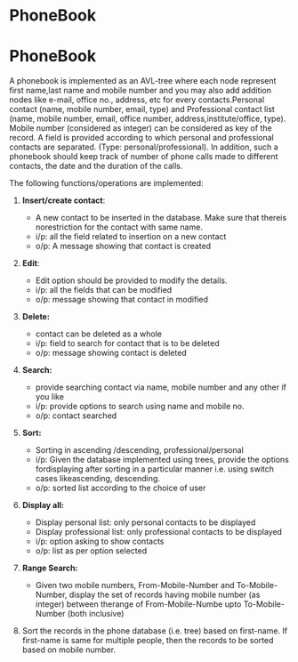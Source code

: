 # PhoneBook
# PhoneBook
A phonebook is implemented as an AVL-tree where each
node represent first name,last name and mobile number and you may also add addition
nodes like e-mail, office no., address, etc for every contacts.Personal contact
(name, mobile number, email, type) and Professional contact list (name, mobile number,
email, office number, address,institute/office, type). Mobile number (considered as integer)
can be considered as key of the record.
A field is provided according to which personal and professional contacts are
separated. (Type: personal/professional). In addition, such a phonebook should keep track of
number of phone calls made to different contacts, the date and the duration of the calls.

The following functions/operations are implemented:
1. **Insert/create contact**:
     - A new contact to be inserted in the database. Make sure that              thereis norestriction for the contact with same name.
     - i/p: all the field related to insertion on a new contact
     - o/p: A message showing that contact is created
2. **Edit**:
     - Edit option should be provided to modify the details.
     - i/p: all the fields that can be modified
     - o/p: message showing that contact in modified
3. **Delete:**
     - contact can be deleted as a whole
     - i/p: field to search for contact that is to be deleted
     - o/p: message showing contact is deleted
4. **Search:**
     - provide searching contact via name, mobile number and any other if        you like
     - i/p: provide options to search using name and mobile no.
     - o/p: contact searched
5. **Sort:**
     - Sorting in ascending /descending, professional/personal
     - i/p: Given the database implemented using trees, provide the              options fordisplaying after sorting in a particular manner i.e.          using switch cases likeascending, descending.
     - o/p: sorted list according to the choice of user
6. **Display all:**
     - Display personal list: only personal contacts to be displayed
     - Display professional list: only professional contacts to be              displayed
     - i/p: option asking to show contacts
     - o/p: list as per option selected

7. **Range Search:** 
     - Given two mobile numbers, From-Mobile-Number and To-Mobile-Number,        display the set of records having mobile number (as integer)              between therange of From-Mobile-Numbe upto To-Mobile-Number (both        inclusive)

8. Sort the records in the phone database (i.e. tree) based on first-name. If first-name is
same for multiple people, then the records to be sorted based on mobile number.
